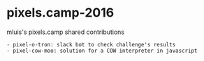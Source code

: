 # pixels.camp-2016
mluis's pixels.camp shared contributions

	- pixel-o-tron: slack bot to check challenge's results
	- pixel-cow-moo: solution for a COW interpreter in javascript
